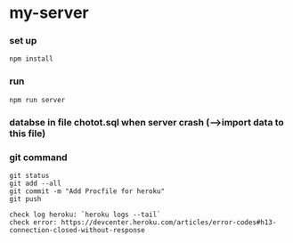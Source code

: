 # my-server

### set up
`npm install`

### run 
`npm run server`

### databse in file chotot.sql when server crash (-->import data to this file)

### git command
```
git status
git add --all
git commit -m "Add Procfile for heroku"
git push

check log heroku: `heroku logs --tail`
check error: https://devcenter.heroku.com/articles/error-codes#h13-connection-closed-without-response
```